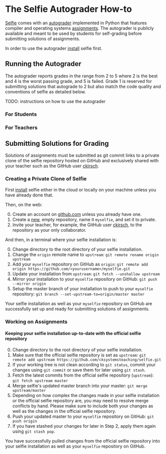 # The Selfie Autograder How-to

[Selfie](http://selfie.cs.uni-salzburg.at) comes with an [autograder](self.py) implemented in Python that features compiler and operating systems [assignments](). The autograder is publicly available and meant to be used by students for self-grading before submitting solutions of assignments.

In order to use the autograder [install](../README.md) selfie first.

## Running the Autograder

The autograder reports grades in the range from 2 to 5 where 2 is the best and 4 is the worst passing grade, and 5 is failed. Grade 1 is reserved for submitting solutions that autograde to 2 but also match the code quality and conventions of selfie as detailed below.

TODO: instructions on how to use the autograder

### For Students

### For Teachers

## Submitting Solutions for Grading

Solutions of assignments must be submitted as git commit links to a private clone of the selfie repository hosted on GitHub and exclusively shared with your teacher such as the GitHub user [ckirsch](https://github.com/ckirsch).

### Creating a Private Clone of Selfie

First [install](../README.md) selfie either in the cloud or locally on your machine unless you have already done that.

Then, on the web:

0. Create an account on [github.com]() unless you already have one.
1. Create a [new](https://github.com/new), empty repository, name it `myselfie`, and set it to private.
2. Invite your teacher, for example, the GitHub user [ckirsch](https://github.com/ckirsch), to the repository as your only collaborator.

And then, in a terminal where your selfie installation is:

0. Change directory to the root directory of your selfie installation.
1. Change the `origin` remote name to `upstream`: `git remote rename origin upstream`
2. Add your `myselfie` repository on GitHub as `origin`: `git remote add origin https://github.com/<yourusername>/myselfie.git`
3. Update your installation from `upstream`: `git fetch --unshallow upstream`
4. Mirror your installation to your `myselfie` repository on GitHub: `git push --mirror origin`
5. Setup the master branch of your installation to push to your `myselfie` repository: `git branch --set-upstream-to=origin/master master`

Your selfie installation as well as your `myselfie` repository on GitHub are successfully set up and ready for submitting solutions of assignments.

### Working on Assignments

#### Keeping your selfie installation up-to-date with the official selfie repository

0. Change directory to the root directory of your selfie installation.
1. Make sure that the official selfie repository is set as `upstream`: `git remote add upstream https://github.com/cksystemsteaching/selfie.git`
2. If your working tree is not clean according to `git status`, commit your changes using `git commit` or save them for later using `git stash`.
3. Fetch the latest commits from the official selfie repository (`upstream`): `git fetch upstream master`
4. Merge selfie's updated master branch into your master: `git merge upstream/master`
5. Depending on how complex the changes made in your selfie installation or the official selfie repository are, you may need to resolve merge conflicts by hand. Please make sure to include both your changes as well as the changes in the official selfie repository.
6. Push your updated master to your `myselfie` repository on GitHub: `git push origin`
7. If you have stashed your changes for later in Step 2, apply them again using `git stash pop`.

You have successfully pulled changes from the official selfie repository into your selfie installation as well as your `myselfie` repository on GitHub.